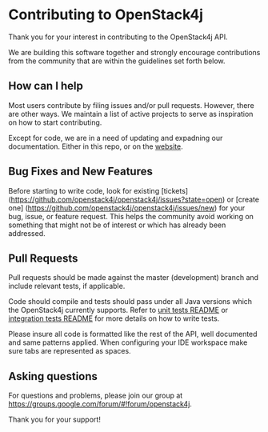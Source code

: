 # Contributing to OpenStack4j

Thank you for your interest in contributing to the OpenStack4j API.

We are building this software together and strongly encourage contributions
from the community that are within the guidelines set forth below.

## How can I help

Most users contribute by filing issues and/or pull requests. However, there are other ways. We maintain a list of active projects to serve as inspiration on how to start contributing.

Except for code, we are in a need of updating and expadning our documentation. Either in this repo, or on the [website](https://github.com/openstack4j/openstack4j.github.io).

## Bug Fixes and New Features

Before starting to write code, look for existing [tickets]
(https://github.com/openstack4j/openstack4j/issues?state=open) or [create one]
(https://github.com/openstack4j/openstack4j/issues/new) 
for your bug, issue, or feature request. This helps the community
avoid working on something that might not be of interest or which
has already been addressed.

## Pull Requests

Pull requests should be made against the master (development)
branch and include relevant tests, if applicable. 

Code should compile and tests should pass under all Java versions 
which the OpenStack4j currently supports.
Refer to [unit tests README](./core-test/README.md) or [integration tests README](./core-integration-test/README.md) for more details on how to write tests.

Please insure all code is formatted like the rest of the API, well documented and same patterns applied. When configuring your IDE workspace make sure tabs are represented as spaces.

## Asking questions

For questions and problems, please join our group at https://groups.google.com/forum/#!forum/openstack4j.

Thank you for your support!
